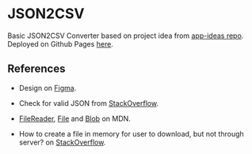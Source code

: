 # JSON2CSV

Basic JSON2CSV Converter based on project idea from [app-ideas repo](https://github.com/florinpop17/app-ideas/blob/master/Projects/1-Beginner/JSON2CSV-App.md). Deployed on Github Pages [here](https://ranmerc.github.io/implement-app-ideas/beginner/JSON2CSV/index.html).

## References

- Design on [Figma](https://www.figma.com/file/RraYqYLLA63zbjb9m2G7az/JSON2CSV).

- Check for valid JSON from [StackOverflow](https://stackoverflow.com/a/20392392).

- [FileReader](https://developer.mozilla.org/en-US/docs/Web/API/FileReader), [File](https://developer.mozilla.org/en-US/docs/Web/API/File) and [Blob](https://developer.mozilla.org/en-US/docs/Web/API/Blob) on MDN.

- How to create a file in memory for user to download, but not through server? on [StackOverflow](https://stackoverflow.com/a/33542499).

